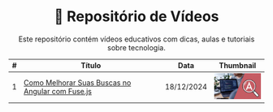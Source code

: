 <h1 align="center">🎥 Repositório de Vídeos</h1>

<p align="center">Este repositório contém vídeos educativos com dicas, aulas e tutoriais sobre tecnologia.</p>

<table align="center">
  <thead>
    <tr>
      <th>#</th>
      <th>Título</th>
      <th>Data</th>
      <th>Thumbnail</th>
    </tr>
  </thead>
  <tbody>
    <tr>
      <td>1</td>
      <td><a href="./1/">Como Melhorar Suas Buscas no Angular com Fuse.js</a></td>
      <td>18/12/2024</td>
      <td><img src="./1/.github/thumbnail.jpeg" alt="Thumbnail" width="100"></td>
    </tr>
  </tbody>
</table>
